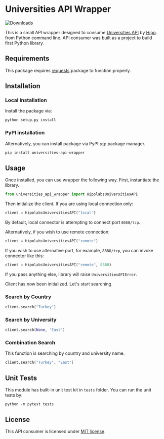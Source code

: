 # Universities API Wrapper
[![Downloads](https://static.pepy.tech/badge/universities-api-wrapper)](https://pepy.tech/project/universities-api-wrapper)

This is a small API wrapper designed to consume [Universities API](https://github.com/Hipo/university-domains-list-api) by [Hipo](http://hipolabs.com/). from Python command line. API consumer was built as a project to build first Python library.

## Requirements

This package requires [requests](https://pypi.org/project/requests/) package to function properly.

## Installation

### Local installation

Install the package via:

```bash
python setup.py install
```

### PyPI installation

Alternatively, you can install package via PyPI `pip` package manager.

```bash
pip install universities-api-wrapper
```

## Usage

Once installed, you can use wrapper the following way. First, instantiate the library.

```python
from universities_api_wrapper import HipolabsUniversitiesAPI
```

Then initialize the client. If you are using local connection only:

```python
client = HipolabsUniversitiesAPI("local")
```

By default, local connector is attempting to connect port `8080/tcp`.

Alternatively, if you wish to use remote connection:

```python
client = HipolabsUniversitiesAPI("remote")
```

If you wish to use alternative port, for example, `8888/tcp`, you can invoke connector like this:

```python
client = HipolabsUniversitiesAPI("remote", 8888)
```

If you pass anything else, library will raise `UniversitiesAPIError`.

Client has now been initialized. Let's start searching.

### Search by Country

```python
client.search("Turkey")
```

### Search by University

```python
client.search(None, "East")
```

### Combination Search

This function is searching by country and university name.

```python
client.search("Turkey", "East")
```

## Unit Tests

This module has built-in unit test kit in `tests` folder. You can run the unit tests by:

```
python -m pytest tests
```

## License

This API consumer is licensed under [MIT license](https://opensource.org/license/mit/).
